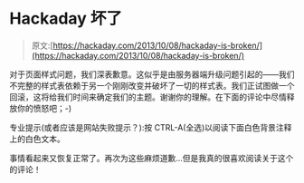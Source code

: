 # Hackaday 坏了

> 原文:[https://hackaday.com/2013/10/08/hackaday-is-broken/](https://hackaday.com/2013/10/08/hackaday-is-broken/)

对于页面样式问题，我们深表歉意。这似乎是由服务器端升级问题引起的——我们不完整的样式表依赖于另一个刚刚改变并破坏了一切的样式表。我们正试图做一个回滚，这将给我们时间来确定我们的主题。谢谢你的理解。在下面的评论中尽情释放你的愤怒吧；-)

专业提示(或者应该是网站失败提示？):按 CTRL-A(全选)以阅读下面白色背景注释上的白色文本。

事情看起来又恢复正常了。再次为这些麻烦道歉…但是我真的很喜欢阅读关于这个的评论！